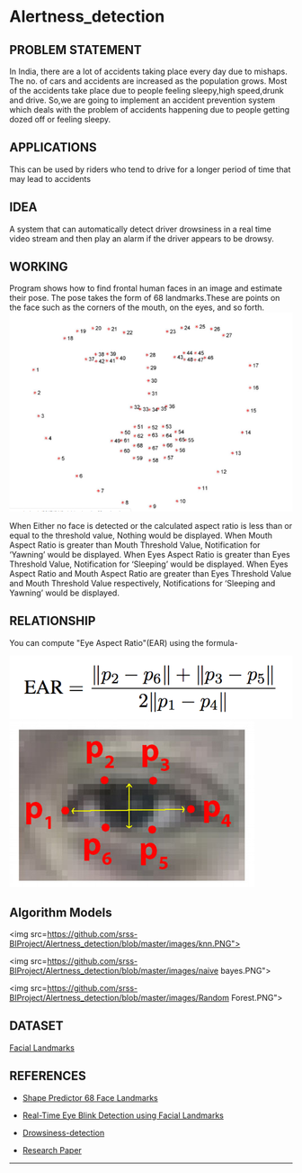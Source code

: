 # Alertness_detection

   ## **PROBLEM STATEMENT**
   In India, there are a lot of accidents taking place every day due to mishaps. The no. of cars and accidents are increased as    the population grows. Most of the accidents take place due to people  feeling sleepy,high speed,drunk and drive.
   So,we are going to implement an accident prevention system which deals with the problem of accidents happening due to people    getting dozed off or feeling sleepy. 
   
   ## **APPLICATIONS**
This can be used by riders who tend to drive for a longer period of time that may lead to accidents

   
   ## **IDEA**
   A system that can automatically detect driver drowsiness in a real time video stream and then play an alarm if the driver      appears to be drowsy.
  
   
   ## **WORKING**
   Program shows how to find frontal human faces in an image and estimate their pose. 
   The pose takes the form of 68 landmarks.These are points on the face such as the corners of the mouth, on the eyes, and so forth.
      <img src="https://github.com/srss-BIProject/Alertness_detection/blob/master/images/shape.PNG">
   
   
   When Either no face is detected or the calculated aspect ratio is less than or equal to the threshold value, Nothing would be       displayed.
   When Mouth Aspect Ratio is greater than Mouth Threshold Value, Notification for ‘Yawning’ would be displayed.
   When Eyes Aspect Ratio is greater than Eyes Threshold Value, Notification for ‘Sleeping’ would be displayed. 
   When Eyes Aspect Ratio and Mouth Aspect Ratio are greater than Eyes Threshold Value and Mouth Threshold Value respectively,    Notifications for ‘Sleeping and Yawning’ would be displayed.
   
   ## **RELATIONSHIP**
   You can compute "Eye Aspect Ratio"(EAR) using the formula-
   
   
  <img src="https://github.com/srss-BIProject/Alertness_detection/blob/master/images/Ear.png">
  
  <img src="https://github.com/srss-BIProject/Alertness_detection/blob/master/images/Eye.jpg">
  
  ## **Algorithm Models**
  
  <img src=https://github.com/srss-BIProject/Alertness_detection/blob/master/images/knn.PNG">
   
  <img src=https://github.com/srss-BIProject/Alertness_detection/blob/master/images/naive bayes.PNG">
   
  <img src=https://github.com/srss-BIProject/Alertness_detection/blob/master/images/Random Forest.PNG">
   
   ## **DATASET**
   
   [Facial Landmarks](https://github.com/srss-BIProject/Alertness_detection/blob/master/facial_image_ar.csv)
  
 
  
  ##  **REFERENCES**
  - [Shape Predictor 68 Face Landmarks](http://dlib.net/face_landmark_detection.py.html)
  
  
  - [Real-Time Eye Blink Detection using Facial Landmarks](https://vision.fe.uni-lj.si/cvww2016/proceedings/papers/05.pdf)
  
   - [Drowsiness-detection](https://www.pyimagesearch.com/2017/05/08/drowsiness-detection-opencv/)
   
   - [Research Paper](https://github.com/srss-BIProject/Alertness_detection/blob/master/Referenced%20Research%20Paper.pdf)
   
 
   


----------------------------------------------
   
